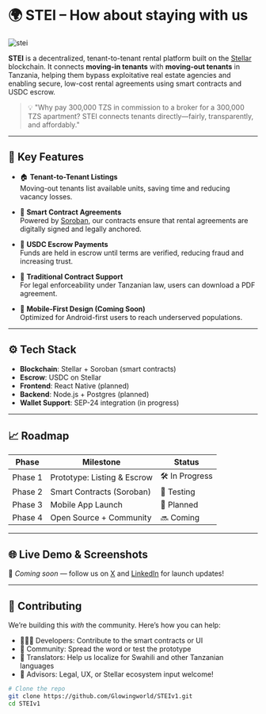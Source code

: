 # 🌍 STEI – How about staying with us
![stei](https://github.com/user-attachments/assets/f1ed978f-82be-4b2f-9a65-f33593467336)

**STEI**  is a decentralized, tenant-to-tenant rental platform built on the [Stellar](https://stellar.org) blockchain. It connects **moving-in tenants** with **moving-out tenants** in Tanzania, helping them bypass exploitative real estate agencies and enabling secure, low-cost rental agreements using smart contracts and USDC escrow.

> 💡 "Why pay 300,000 TZS in commission to a broker for a 300,000 TZS apartment? STEI connects tenants directly—fairly, transparently, and affordably."

---

## 🚀 Key Features

- 🏠 **Tenant-to-Tenant Listings**  
  Moving-out tenants list available units, saving time and reducing vacancy losses.

- 🤝 **Smart Contract Agreements**  
  Powered by [Soroban](https://soroban.stellar.org), our contracts ensure that rental agreements are digitally signed and legally anchored.

- 💸 **USDC Escrow Payments**  
  Funds are held in escrow until terms are verified, reducing fraud and increasing trust.

- 📜 **Traditional Contract Support**  
  For legal enforceability under Tanzanian law, users can download a PDF agreement.

- 📲 **Mobile-First Design (Coming Soon)**  
  Optimized for Android-first users to reach underserved populations.

---

## ⚙️ Tech Stack

- **Blockchain**: Stellar + Soroban (smart contracts)
- **Escrow**: USDC on Stellar
- **Frontend**: React Native (planned)
- **Backend**: Node.js + Postgres (planned)
- **Wallet Support**: SEP-24 integration (in progress)

---

## 📈 Roadmap

| Phase | Milestone | Status |
|-------|-----------|--------|
| Phase 1 | Prototype: Listing & Escrow | 🛠️ In Progress |
| Phase 2 | Smart Contracts (Soroban) | 🔬 Testing |
| Phase 3 | Mobile App Launch | 🚧 Planned |
| Phase 4 | Open Source + Community | 🔜 Coming |

---

## 🌐 Live Demo & Screenshots

🚧 *Coming soon* — follow us on [X](https://x.com/STEI_Tanzania) and [LinkedIn](https://linkedin.com/company/stei-tanzania) for launch updates!

---

## 🤝 Contributing

We’re building this *with* the community. Here’s how you can help:

- 👩🏽‍💻 Developers: Contribute to the smart contracts or UI
- 📢 Community: Spread the word or test the prototype
- 💬 Translators: Help us localize for Swahili and other Tanzanian languages
- 🧠 Advisors: Legal, UX, or Stellar ecosystem input welcome!

```bash
# Clone the repo
git clone https://github.com/Glowingworld/STEIv1.git
cd STEIv1

 

